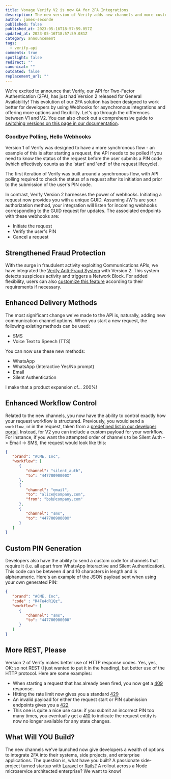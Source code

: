 ```yaml
---
title: Vonage Verify V2 is now GA for 2FA Integrations
description: The new version of Verify adds new channels and more customisation
author: james-seconde
published: false
published_at: 2023-05-16T18:57:59.057Z
updated_at: 2023-05-16T18:57:59.081Z
category: announcement
tags:
  - verify-api
comments: true
spotlight: false
redirect: ""
canonical: ""
outdated: false
replacement_url: ""
---
```

We're excited to announce that Verify, our API for Two-Factor Authentication (2FA), has just had Version 2 released for General Availability! This evolution of our 2FA solution has been designed to work better for developers by using Webhooks for asynchronous integrations and offering more options and flexibility. Let's go through the differences between V1 and V2. You can also check out a comprehensive guide to [switching versions on this page in our documentation](https://developer.vonage.com/en/verify/verify-v2/guides/verify-migration-guide).

### Goodbye Polling, Hello Webhooks

Version 1 of Verify was designed to have a more synchronous flow - an example of this is after starting a request, the API needs to be polled if you need to know the status of the request before the user submits a PIN code (which effectively counts as the 'start' and 'end' of the request lifecycle).

The first iteration of Verify was built around a synchronous flow, with API polling required to check the status of a request after its initiation and prior to the submission of the user's PIN code.

In contrast, Verify Version 2 harnesses the power of webhooks. Initiating a request now provides you with a unique GUID. Assuming JWTs are your authorization method, your integration will listen for incoming webhooks corresponding to the GUID request for updates. The associated endpoints with these webhooks are:

-   Initiate the request
-   Verify the user's PIN
-   Cancel a request

## Strengthened Fraud Protection

With the surge in fraudulent activity exploiting Communications APIs, we have integrated the [Verify Anti-Fraud System](https://developer.vonage.com/en/verify/verify-v2/guides/v2-anti-fraud) with Version 2. This system detects suspicious activity and triggers a Network Block. For added flexibility, users can also [customize this feature](https://developer.vonage.com/en/verify/verify-v2/guides/v2-anti-fraud) according to their requirements if necessary.

## Enhanced Delivery Methods

The most significant change we've made to the API is, naturally, adding new communication channel options. When you start a new request, the following existing methods can be used:

* SMS
* Voice Text to Speech (TTS)

You can now use these new methods:

- WhatsApp
- WhatsApp (Interactive Yes/No prompt)
- Email
- Silent Authentication

I make that a product expansion of... 200%!

## Enhanced Workflow Control

Related to the new channels, you now have the ability to control exactly how your request workflow is structured. Previously, you would send a `workflow_id` in the request, taken from a [predefined list in our developer portal](https://developer.vonage.com/en/verify/guides/workflows-and-events). Instead, for V2 you can include a custom payload for your workflow. For instance, if you want the attempted order of channels to be Silent Auth -> Email -> SMS, the request would look like this:

```json
{
   "brand": "ACME, Inc",
   "workflow": [
      {
         "channel": "silent_auth",
         "to": "44770090000X"
      },
	  {
         "channel": "email",
         "to": "alice@company.com",
         "from": "bob@company.com"
      },
      {
         "channel": "sms",
         "to": "44770090000X"
      }
   ]
}
```

## Custom PIN Generation

Developers also have the ability to send a custom code for channels that require it (i.e. all apart from WhatsApp Interactive and Silent Authentication). This code can be between 4 and 10 characters in length and is alphanumeric. Here's an example of the JSON payload sent when using your own generated PIN:

```json
{
   "brand": "ACME, Inc",
   "code" : "R4Fe4dR1Qz",
   "workflow": [
      {
         "channel": "sms",
         "to": "447700900000"
      }
   ]
}
```

## More REST, Please

Version 2 of Verify makes better use of HTTP response codes. Yes, yes, OK: so not REST (I just wanted to put it in the heading), but better use of the HTTP protocol. Here are some examples:

- When starting a request that has already been fired, you now get a [409](https://developer.mozilla.org/en-US/docs/Web/HTTP/Status/409) response.
- Hitting the rate limit now gives you a standard [429](https://developer.mozilla.org/en-US/docs/Web/HTTP/Status/429)
- An invalid payload for either the request start or PIN submission endpoints gives you a [422](https://developer.mozilla.org/en-US/docs/Web/HTTP/Status/422)
- This one is quite a nice use case: if you submit an incorrect PIN too many times, you eventually get a [410](https://developer.mozilla.org/en-US/docs/Web/HTTP/Status/410) to indicate the request entity is now no longer available for any state changes.

## What Will YOU Build?

The new channels we've launched now give developers a wealth of options to integrate 2FA into their systems, side projects, and enterprise applications. The question is, what have you built? A passionate side-project turned startup with [Laravel](https://laravel.com/) or [Rails?](https://rubyonrails.org/) A rollout across a Node microservice architected enterprise? We want to know!